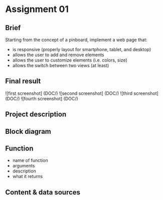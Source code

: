 # Assignment 01

## Brief

Starting from the concept of a pinboard, implement a web page that:

- is responsive (properly layout for smartphone, tablet, and desktop)
- allows the user to add and remove elements
- allows the user to customize elements (i.e. colors, size)
- allows the switch between two views (at least)

## Final result
![first screenshot] (DOC/)
![second screenshot] (DOC/)
![third screenshot] (DOC/)
![fourth screenshot] (DOC/)

## Project description


## Block diagram


## Function
- name of function
- arguments
- description
- what it returns

## Content & data sources

  
